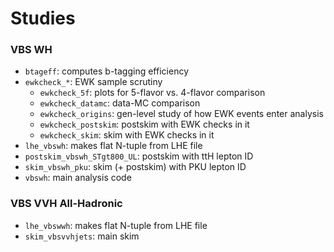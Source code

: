 # Studies

### VBS WH
- `btageff`: computes b-tagging efficiency
- `ewkcheck_*`: EWK sample scrutiny
    - `ewkcheck_5f`: plots for 5-flavor vs. 4-flavor comparison
    - `ewkcheck_datamc`: data-MC comparison
    - `ewkcheck_origins`: gen-level study of how EWK events enter analysis
    - `ewkcheck_postskim`: postskim with EWK checks in it
    - `ewkcheck_skim`: skim with EWK checks in it
- `lhe_vbswh`: makes flat N-tuple from LHE file
- `postskim_vbswh_STgt800_UL`: postskim with ttH lepton ID
- `skim_vbswh_pku`: skim (+ postskim) with PKU lepton ID
- `vbswh`: main analysis code

### VBS VVH All-Hadronic
- `lhe_vbswwh`: makes flat N-tuple from LHE file
- `skim_vbsvvhjets`: main skim

